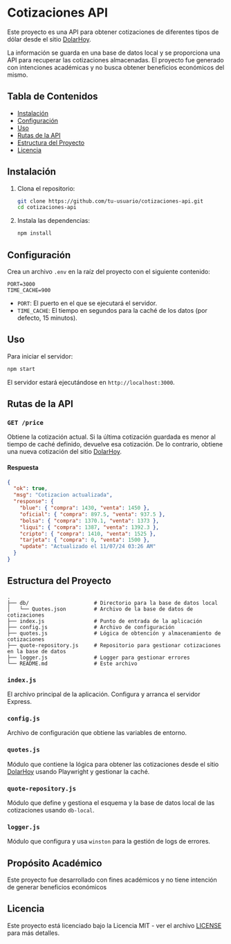# Cotizaciones API


Este proyecto es una API para obtener cotizaciones de diferentes tipos de dólar desde el sitio [DolarHoy](https://dolarhoy.com/).

La información se guarda en una base de datos local y se proporciona una API para recuperar las cotizaciones almacenadas. El proyecto fue generado con intenciones académicas y no busca obtener beneficios económicos del mismo.

## Tabla de Contenidos

- [Instalación](#instalación)
- [Configuración](#configuración)
- [Uso](#uso)
- [Rutas de la API](#rutas-de-la-api)
- [Estructura del Proyecto](#estructura-del-proyecto)
- [Licencia](#licencia)

## Instalación

1. Clona el repositorio:

    ```sh
    git clone https://github.com/tu-usuario/cotizaciones-api.git
    cd cotizaciones-api
    ```

2. Instala las dependencias:

    ```sh
    npm install
    ```

## Configuración

Crea un archivo `.env` en la raíz del proyecto con el siguiente contenido:

```env
PORT=3000
TIME_CACHE=900
```

- `PORT`: El puerto en el que se ejecutará el servidor.
- `TIME_CACHE`: El tiempo en segundos para la caché de los datos (por defecto, 15 minutos).

## Uso

Para iniciar el servidor:

```sh
npm start
```

El servidor estará ejecutándose en `http://localhost:3000`.

## Rutas de la API

### `GET /price`

Obtiene la cotización actual. Si la última cotización guardada es menor al tiempo de caché definido, devuelve esa cotización. De lo contrario, obtiene una nueva cotización del sitio [DolarHoy](https://dolarhoy.com/).

#### Respuesta

```json
{
  "ok": true,
  "msg": "Cotizacion actualizada",
  "response": {
    "blue": { "compra": 1430, "venta": 1450 },
    "oficial": { "compra": 897.5, "venta": 937.5 },
    "bolsa": { "compra": 1370.1, "venta": 1373 },
    "liqui": { "compra": 1387, "venta": 1392.3 },
    "cripto": { "compra": 1410, "venta": 1525 },
    "tarjeta": { "compra": 0, "venta": 1500 },
    "update": "Actualizado el 11/07/24 03:26 AM"
  }
}
```

## Estructura del Proyecto

```plaintext
.
├── db/                     # Directorio para la base de datos local
│   └── Quotes.json         # Archivo de la base de datos de cotizaciones
├── index.js                # Punto de entrada de la aplicación
├── config.js               # Archivo de configuración
├── quotes.js               # Lógica de obtención y almacenamiento de cotizaciones
├── quote-repository.js     # Repositorio para gestionar cotizaciones en la base de datos
├── logger.js               # Logger para gestionar errores
└── README.md               # Este archivo
```

### `index.js`

El archivo principal de la aplicación. Configura y arranca el servidor Express.

### `config.js`

Archivo de configuración que obtiene las variables de entorno.

### `quotes.js`

Módulo que contiene la lógica para obtener las cotizaciones desde el sitio [DolarHoy](https://dolarhoy.com/) usando Playwright y gestionar la caché.

### `quote-repository.js`

Módulo que define y gestiona el esquema y la base de datos local de las cotizaciones usando `db-local`.

### `logger.js`

Módulo que configura y usa `winston` para la gestión de logs de errores.

## Propósito Académico
Este proyecto fue desarrollado con fines académicos y no tiene intención de generar beneficios económicos

## Licencia

Este proyecto está licenciado bajo la Licencia MIT - ver el archivo [LICENSE](LICENSE) para más detalles.